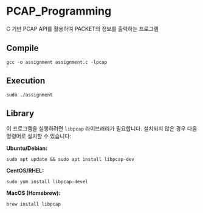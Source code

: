 # PCAP_Programming

C 기반 PCAP API를 활용하여 PACKET의 정보를 출력하는 프로그램

## Compile

```
gcc -o assignment assignment.c -lpcap
```

## Execution

```
sudo ./assignment
```

## Library

이 프로그램을 실행하려면 `libpcap` 라이브러리가 필요합니다. 설치되지 않은 경우 다음 명령어로 설치할 수 있습니다:

**Ubuntu/Debian:**

```
sudo apt update && sudo apt install libpcap-dev
```

**CentOS/RHEL:**

```
sudo yum install libpcap-devel
```

**MacOS (Homebrew):**

```
brew install libpcap
```


